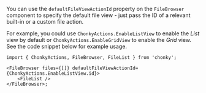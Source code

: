 You can use the `defaultFileViewActionId` property on the `FileBrowser` component to
specify the default file view - just pass the ID of a relevant built-in or a custom file
action.

For example, you could use `ChonkyActions.EnableListView` to enable the _List_
view by default or `ChonkyActions.EnableGridView` to enable the _Grid_ view. See the
code snippet below for example usage.

```tsx
import { ChonkyActions, FileBrowser, FileList } from 'chonky';

<FileBrowser files={[]} defaultFileViewActionId={ChonkyActions.EnableListView.id}>
    <FileList />
</FileBrowser>;
```
